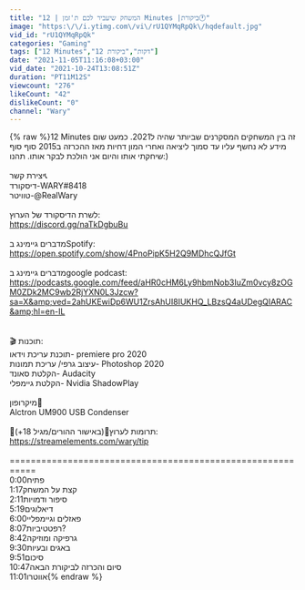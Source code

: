```yaml
---
title: "המשחק שיעביר לכם ת'זמן | 12 Minutes |ביקורת🕐"
image: "https:\/\/i.ytimg.com\/vi\/rU1QYMqRpQk\/hqdefault.jpg"
vid_id: "rU1QYMqRpQk"
categories: "Gaming"
tags: ["12 Minutes","12 דקות","ביקורת"]
date: "2021-11-05T11:16:08+03:00"
vid_date: "2021-10-24T13:08:51Z"
duration: "PT11M12S"
viewcount: "276"
likeCount: "42"
dislikeCount: "0"
channel: "Wary"
---
```

{% raw %}12 Minutes זה בין המשחקים המסקרנים שביותר שהיה ל2021. כמעט שום מידע לא נחשף עליו עד סמוך ליציאה ואחרי המון דחיות מאז ההכרזה ב2015 סוף סוף שיחקתי אותו והיום אני הולכת לבקר אותו. תהנו:)<br /><br />יצירת קשר📞<br />דיסקורד-WARY#8418<br />טוויטר-@RealWary<br /> <br />לשרת הדיסקורד של הערוץ:<br /><a rel="nofollow" target="blank" href="https://discord.gg/naTkDgbuBu">https://discord.gg/naTkDgbuBu</a><br /><br />מדברים גיימינג בSpotify:<br /><a rel="nofollow" target="blank" href="https://open.spotify.com/show/4PnoPipK5H2Q9MDhcQJfGt">https://open.spotify.com/show/4PnoPipK5H2Q9MDhcQJfGt</a><br /><br />מדברים גיימינג ב‏google podcast:<br /><a rel="nofollow" target="blank" href="https://podcasts.google.com/feed/aHR0cHM6Ly9hbmNob3IuZm0vcy8zOGM0ZDk2MC9wb2RjYXN0L3Jzcw?sa=X&amp;ved=2ahUKEwiDp6WU1ZrsAhUI8IUKHQ_LBzsQ4aUDegQIARAC&amp;hl=en-IL">https://podcasts.google.com/feed/aHR0cHM6Ly9hbmNob3IuZm0vcy8zOGM0ZDk2MC9wb2RjYXN0L3Jzcw?sa=X&amp;ved=2ahUKEwiDp6WU1ZrsAhUI8IUKHQ_LBzsQ4aUDegQIARAC&amp;hl=en-IL</a><br /><br /><br />🎬  תוכנות:<br />תוכנת עריכת וידאו- premiere pro 2020<br />עיצוב גרפי/ עריכת תמונות- Photoshop 2020<br />הקלטת סאונד- Audacity<br />הקלטת גיימפלי- Nvidia ShadowPlay<br /><br />מיקרופון🎤<br />Alctron UM900 USB Condenser<br /><br />💸תרומות לערוץ💸(באישור ההורים/מגיל 18+):<br /><a rel="nofollow" target="blank" href="https://streamelements.com/wary/tip">https://streamelements.com/wary/tip</a><br /><br />===========================================================<br />0:00פתיח<br />1:17קצת על המשחק<br />2:11סיפור ודמויות<br />5:19דיאלוגים<br />6:00פאזלים וגיימפליי<br />8:07רפטטיביות?<br />8:42גרפיקה ומוזיקה<br />9:30באגים ובעיות<br />9:51סיכום<br />10:47סיום והכרזה לביקורת הבאה<br />11:01אווטרו{% endraw %}
